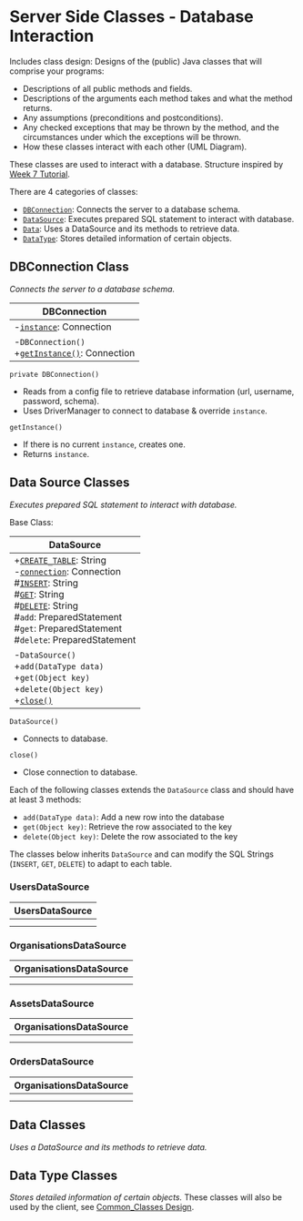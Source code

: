 # Server Side Classes - Database Interaction
Includes class design: Designs of the (public) Java classes that will comprise your programs:
- Descriptions of all public methods and fields.
- Descriptions of the arguments each method takes and what the method returns.
- Any assumptions (preconditions and postconditions).
- Any checked exceptions that may be thrown by the method, and the circumstances under which the exceptions will be thrown.
- How these classes interact with each other (UML Diagram).

These classes are used to interact with a database. Structure inspired by [Week 7 Tutorial](https://github.com/qut-cab302/prac07). 

There are 4 categories of classes:
- [`DBConnection`](#dbconnection-class): Connects the server to a database schema.
- [`DataSource`](#data-source-classes): Executes prepared SQL statement to interact with database.
- [`Data`](#data-classes): Uses a DataSource and its methods to retrieve data.
- [`DataType`](#data-type-classes): Stores detailed information of certain objects.

## DBConnection Class
_Connects the server to a database schema._

|DBConnection|
|---|
|-<ins>`instance`</ins>: Connection|
|-`DBConnection()` <br> +<ins>`getInstance()`</ins>: Connection|

`private DBConnection()`
- Reads from a config file to retrieve database information (url, username, password, schema).
- Uses DriverManager to connect to database & override `instance`.

`getInstance()`
- If there is no current `instance`, creates one.
- Returns `instance`.

## Data Source Classes
_Executes prepared SQL statement to interact with database._

Base Class:

|DataSource|
|---|
|+<ins>`CREATE_TABLE`</ins>: String <br> -<ins>`connection`</ins>: Connection <br> #<ins>`INSERT`</ins>: String <br> #<ins>`GET`</ins>: String <br> #<ins>`DELETE`</ins>: String <br> #`add`: PreparedStatement <br> #`get`: PreparedStatement <br> #`delete`: PreparedStatement|
|-`DataSource()` <br> +`add(DataType data)` <br> +`get(Object key)` <br> +`delete(Object key)` <br> +<ins>`close()`</ins>|

`DataSource()`
- Connects to database.

`close()`
- Close connection to database.

Each of the following classes extends the `DataSource` class and should have at least 3 methods:
- `add(DataType data)`: Add a new row into the database
- `get(Object key)`: Retrieve the row associated to the key
- `delete(Object key)`: Delete the row associated to the key

The classes below inherits `DataSource` and can modify the SQL Strings (`INSERT`, `GET`, `DELETE`) to adapt to each table.

### UsersDataSource
|UsersDataSource|
|---|
||
||

### OrganisationsDataSource
|OrganisationsDataSource|
|---|
||
||

### AssetsDataSource
|OrganisationsDataSource|
|---|
||
||

### OrdersDataSource
|OrganisationsDataSource|
|---|
||
||

## Data Classes
_Uses a DataSource and its methods to retrieve data._


## Data Type Classes
_Stores detailed information of certain objects._
These classes will also be used by the client, see [Common_Classes Design](../../Documents/Common_Classes).